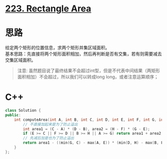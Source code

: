 # [223. Rectangle Area](https://leetcode.com/problems/rectangle-area/)
# 思路
给定两个矩形的位置信息，求两个矩形并集区域面积。            
基本思路：先直接将两个矩形面积相加，然后再判断是否有交集，若有则需要减去交集区域面积。

> 注意: 虽然题目说了最终结果不会超过int型，但是不代表中间结果（两矩形面积相加）不会超过，所以我们可以转成long long，或者注意运算顺序；

# C++
``` C++
class Solution {
public:
    int computeArea(int A, int B, int C, int D, int E, int F, int G, int H) {
        // 不直接加起来是为了防止溢出
        int area1 = (C - A) * (D - B), area2 = (H - F) * (G - E);
        if (E >= C || F >= D || B >= H || A >= G) return area1 + area2;
        // 先减后加是也为了防止溢出
        return area1 - ((min(G, C) - max(A, E)) * (min(D, H) - max(B, F))) + area2;
    }
};
```
